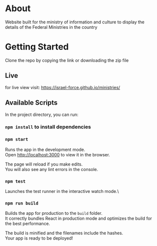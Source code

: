 # About

Website built for the ministry of information and culture to display the details of
the Federal Ministries in the country

# Getting Started

Clone the repo by copying the link or downloading the zip file

## Live
for live view visit:  https://israel-force.github.io/ministries/

## Available Scripts

In the project directory, you can run:

### `npm install` to install dependencies

### `npm start`

Runs the app in the development mode.\
Open [http://localhost:3000](http://localhost:3000) to view it in the browser.

The page will reload if you make edits.\
You will also see any lint errors in the console.

### `npm test`

Launches the test runner in the interactive watch mode.\

### `npm run build`

Builds the app for production to the `build` folder.\
It correctly bundles React in production mode and optimizes the build for the best performance.

The build is minified and the filenames include the hashes.\
Your app is ready to be deployed!

